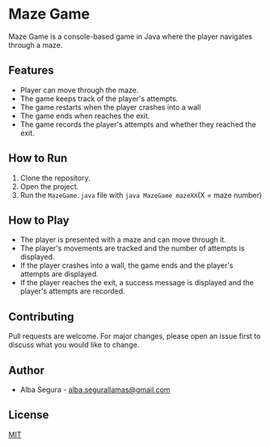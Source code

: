 # Maze Game
Maze Game is a console-based game in Java where the player navigates through a maze.

## Features

- Player can move through the maze.
- The game keeps track of the player's attempts.
- The game restarts when the player crashes into a wall
- The game ends when reaches the exit.
- The game records the player's attempts and whether they reached the exit.

## How to Run

1. Clone the repository.
2. Open the project.
3. Run the `MazeGame.java` file with `java MazeGame mazeXX`(X = maze number)

## How to Play

- The player is presented with a maze and can move through it.
- The player's movements are tracked and the number of attempts is displayed.
- If the player crashes into a wall, the game ends and the player's attempts are displayed.
- If the player reaches the exit, a success message is displayed and the player's attempts are recorded.

## Contributing

Pull requests are welcome. For major changes, please open an issue first to discuss what you would like to change.

## Author
  - Alba Segura - alba.segurallamas@gmail.com

## License

[MIT](https://choosealicense.com/licenses/mit/)


